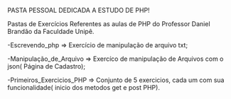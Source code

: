 PASTA PESSOAL DEDICADA A ESTUDO DE PHP!

Pastas de Exercícios Referentes as aulas de PHP do Professor Daniel Brandão da Faculdade Unipê.

-Escrevendo_php => Exercício de manipulação de arquivo txt;

-Manipulação_de_Arquivo => Exercíco de manipulação de Arquivos com o json( Página de Cadastro);

-Primeiros_Exercicios_PHP => Conjunto de 5 exercicios, cada um com sua funcionalidade( inicio dos metodos get e post PHP).
